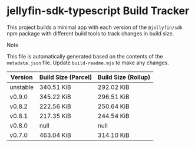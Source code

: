 
# jellyfin-sdk-typescript Build Tracker

This project builds a minimal app with each version of the `@jellyfin/sdk` npm package with different build tools to track changes in build size.

> [!NOTE]
> This file is automatically generated based on the contents of the `metadata.json` file.
> Update `build-readme.mjs` to make any changes.

| Version | Build Size (Parcel) | Build Size (Rollup) |
|---|---|---|
| unstable | 340.51 KiB | 292.02 KiB |
| v0.9.0 | 345.22 KiB | 296.51 KiB |
| v0.8.2 | 222.56 KiB | 250.64 KiB |
| v0.8.1 | 217.35 KiB | 244.54 KiB |
| v0.8.0 | null | null |
| v0.7.0 | 463.04 KiB | 314.10 KiB |
